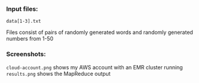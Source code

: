 ### Input files:
`data[1-3].txt`

Files consist of pairs of randomly generated words and randomly generated numbers from 1-50

### Screenshots:
`cloud-account.png` shows my AWS account with an EMR cluster running
`results.png` shows the MapReduce output
